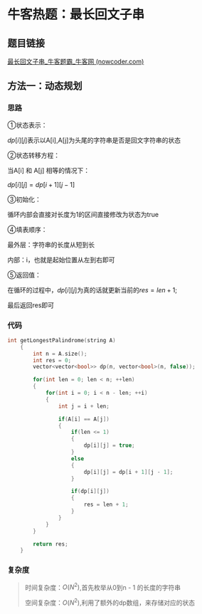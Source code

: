 # 牛客热题：最长回文子串

## 题目链接

[最长回文子串_牛客题霸_牛客网 (nowcoder.com)](https://www.nowcoder.com/practice/b4525d1d84934cf280439aeecc36f4af?tpId=295&tqId=25269&ru=/exam/oj&qru=/ta/format-top101/question-ranking&sourceUrl=%2Fexam%2Foj)

## 方法一：动态规划

### 思路

①状态表示：

$dp[i][j]$表示以A[i],A[j]为头尾的字符串是否是回文字符串的状态

②状态转移方程：

当A[i] 和 A[j] 相等的情况下：

$dp[i][j] = dp[i + 1][j - 1]$

③初始化：

循环内部会直接对长度为1的区间直接修改为状态为true

④填表顺序：

最外层：字符串的长度从短到长

内部：i，也就是起始位置从左到右即可

⑤返回值：

在循环的过程中，$dp[i][j]$为真的话就更新当前的$res = len + 1$;

最后返回res即可

### 代码

```cpp
int getLongestPalindrome(string A) 
    {
        int n = A.size();
        int res = 0;
        vector<vector<bool>> dp(n, vector<bool>(n, false));

        for(int len = 0; len < n; ++len)
        {
            for(int i = 0; i < n - len; ++i)
            {
                int j = i + len;

                if(A[i] == A[j])
                {
                    if(len <= 1)
                    {
                        dp[i][j] = true;
                    }
                    else 
                    {
                        dp[i][j] = dp[i + 1][j - 1];
                    }

                    if(dp[i][j])
                    {
                        res = len + 1;
                    }
                }
            }
        }

        return res;
    }
```

### 复杂度

> 时间复杂度：$O(N ^ 2)$,首先枚举从0到n - 1 的长度的字符串
>
> 空间复杂度：$O(N^2)$,利用了额外的dp数组，来存储对应的状态